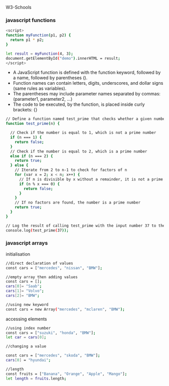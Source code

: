 W3-Schools


### javascript functions
```bash
<script>
function myFunction(p1, p2) {
  return p1 * p2;
}

let result = myFunction(4, 3);
document.getElementById("demo").innerHTML = result;
</script>
```
- A JavaScript function is defined with the function keyword, followed by a name, followed by parentheses ().
- Function names can contain letters, digits, underscores, and dollar signs (same rules as variables).
- The parentheses may include parameter names separated by commas: (parameter1, parameter2, ...)
- The code to be executed, by the function, is placed inside curly brackets: {}


```bash
// Define a function named test_prime that checks whether a given number n is a prime number
function test_prime(n) {

  // Check if the number is equal to 1, which is not a prime number
  if (n === 1) {
    return false;
  }
  // Check if the number is equal to 2, which is a prime number
  else if (n === 2) {
    return true;
  } else {
    // Iterate from 2 to n-1 to check for factors of n
    for (var x = 2; x < n; x++) {
      // If n is divisible by x without a remainder, it is not a prime number
      if (n % x === 0) {
        return false;
      }
    }
    // If no factors are found, the number is a prime number
    return true;  
  }
}

// Log the result of calling test_prime with the input number 37 to the console
console.log(test_prime(37));
```
### javascript arrays
initialisation 
```bash
//direct declaration of values
const cars = ["mercedes", "nissan", "BMW"];

//empty array then adding values
const cars = [];
cars[0]= "Saab";
cars[1]= "Volvo";
cars[2]= "BMW";

//using new keyword
const cars = new Array("mercedes", "mclaren", "BMW");
```

accessing elements

```bash
//using index number
const cars = ["suzuki", "honda", "BMW"];
let car = cars[0];

//changing a value

const cars = ["mercedes", "skoda", "BMW"];
cars[0] = "hyundai";

//length
const fruits = ["Banana", "Orange", "Apple", "Mango"];
let length = fruits.length;

```
